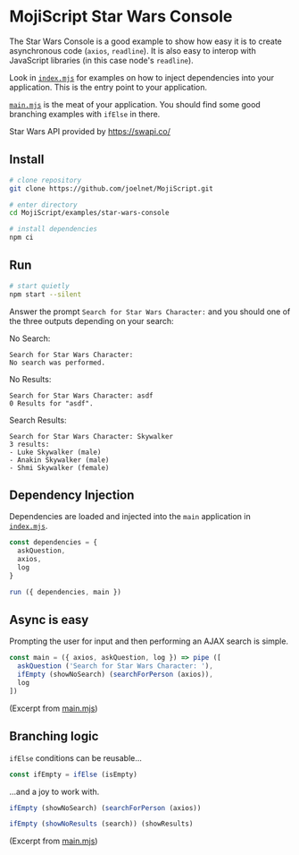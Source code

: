 # MojiScript Star Wars Console

The Star Wars Console is a good example to show how easy it is to create asynchronous code (`axios`, `readline`). It is also easy to interop with JavaScript libraries (in this case node's `readline`).

Look in [`index.mjs`](index.mjs) for examples on how to inject dependencies into your application. This is the entry point to your application.

[`main.mjs`](main.mjs) is the meat of your application. You should find some good branching examples with `ifElse` in there.

Star Wars API provided by https://swapi.co/

## Install

```bash
# clone repository
git clone https://github.com/joelnet/MojiScript.git

# enter directory
cd MojiScript/examples/star-wars-console

# install dependencies
npm ci
```

## Run

```bash
# start quietly
npm start --silent
```

Answer the prompt `Search for Star Wars Character:` and you should one of the three outputs depending on your search:

No Search:

```
Search for Star Wars Character:
No search was performed.
```

No Results:

```
Search for Star Wars Character: asdf
0 Results for "asdf".
```

Search Results:

```
Search for Star Wars Character: Skywalker
3 results:
- Luke Skywalker (male)
- Anakin Skywalker (male)
- Shmi Skywalker (female)
```

## Dependency Injection

Dependencies are loaded and injected into the `main` application in [`index.mjs`](index.mjs).

```javascript
const dependencies = {
  askQuestion,
  axios,
  log
}

run ({ dependencies, main })
```

## Async is easy

Prompting the user for input and then performing an AJAX search is simple.

```javascript
const main = ({ axios, askQuestion, log }) => pipe ([
  askQuestion ('Search for Star Wars Character: '),
  ifEmpty (showNoSearch) (searchForPerson (axios)),
  log
])
```

(Excerpt from [main.mjs](main.mjs))

## Branching logic

`ifElse` conditions can be reusable...

```javascript
const ifEmpty = ifElse (isEmpty)
```

...and a joy to work with.

```javascript
ifEmpty (showNoSearch) (searchForPerson (axios))

ifEmpty (showNoResults (search)) (showResults)
```

(Excerpt from [main.mjs](main.mjs))
